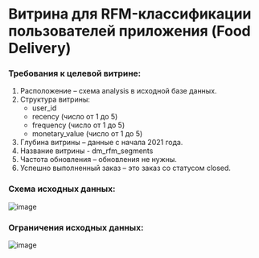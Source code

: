 # Витрина для RFM-классификации пользователей приложения (Food Delivery)
### Требования к целевой витрине:
1.	Расположение – схема analysis в исходной базе данных.
2.	Структура витрины:
    *	user_id
    *	recency (число от 1 до 5)
    *	frequency (число от 1 до 5)
    *	monetary_value (число от 1 до 5)
3.	Глубина витрины – данные с начала 2021 года.
4.	Название витрины - dm_rfm_segments
5.	Частота обновления – обновления не нужны.
6.	Успешно выполненный заказ – это заказ со статусом closed.

### Схема исходных данных:

![image](https://user-images.githubusercontent.com/69753101/165421763-116a3171-b2d2-4c80-baf4-2ad57175ea3d.png)

### Ограничения исходных данных:

![image](https://user-images.githubusercontent.com/69753101/165421963-c43a7477-90ed-4aae-a44b-320af29ebabb.png)

